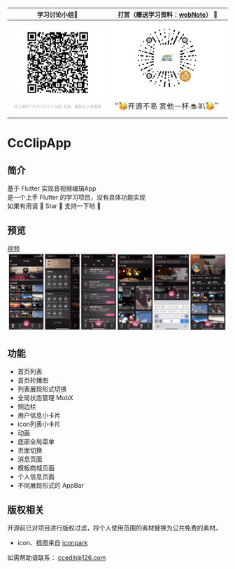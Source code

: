 
|                                      学习讨论小组🍻                                      |   打赏（赠送学习资料：[webNote](https://github.com/Cc-Edit/webNote)） :confetti_ball:    | 
|:----------------------------------------------------------------------------------:|:---------------------------------------------------------------------:| 
| ![wechat.png](https://github.com/Cc-Edit/Cc-Edit/blob/main/public/CcClip.png) |     ![img.png](https://github.com/Cc-Edit/Cc-Edit/blob/main/public/img.png)  |


# CcClipApp

## 简介
基于 Flutter 实现音视频编辑App <br/>
是一个上手 Flutter 的学习项目，没有具体功能实现 <br/>
如果有用请 🌟 Star 🌟 支持一下哟 🫣 <br/>

## 预览
[视频](https://www.bilibili.com/video/BV1Ua4y1o7X3/)    
![preview.png](https://github.com/Cc-Edit/CcClipApp/blob/main/preview.png)

## 功能
- 首页列表
- 首页轮播图
- 列表展现形式切换
- 全局状态管理 MobX
- 侧边栏
- 用户信息小卡片
- icon列表小卡片
- 动画
- 底部全局菜单
- 页面切换
- 消息页面
- 模板商城页面
- 个人信息页面
- 不同展现形式的 AppBar

## 版权相关
  开源前已对项目进行版权过滤，将个人使用范围的素材替换为公共免费的素材。
  - icon、插图来自 [iconpark](https://iconpark.oceanengine.com/official)


如需帮助请联系： ccedit@126.com

